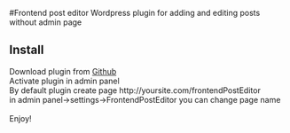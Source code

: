 #Frontend post editor
Wordpress plugin for adding and editing posts without admin page

<h2>Install</h2>
Download plugin from <a href="https://github.com/tkir/wp_add_post">Github</a>
<br>Activate plugin in admin panel
<br>By default plugin create page http://yoursite.com/frontendPostEditor
<br>in admin panel->settings->FrontendPostEditor you can change page name
<br><br>
Enjoy!

